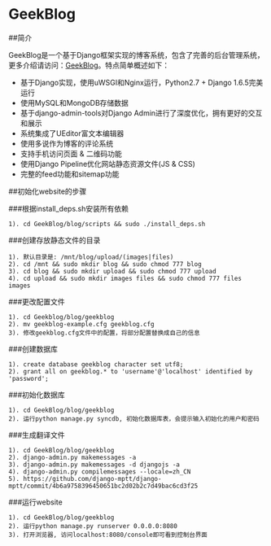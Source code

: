 GeekBlog
========

##简介

GeekBlog是一个基于Django框架实现的博客系统，包含了完善的后台管理系统，更多介绍请访问：[GeekBlog](http://www.xianglong.me/article/django-based-blog-geekblog/)。特点简单概述如下：

- 基于Django实现，使用uWSGI和Nginx运行，Python2.7 + Django 1.6.5完美运行
- 使用MySQL和MongoDB存储数据
- 基于django-admin-tools对Django Admin进行了深度优化，拥有更好的交互和展示
- 系统集成了UEditor富文本编辑器
- 使用多说作为博客的评论系统
- 支持手机访问页面 & 二维码功能
- 使用Django Pipeline优化网站静态资源文件(JS & CSS)
- 完整的feed功能和sitemap功能

##初始化website的步骤

###根据install_deps.sh安装所有依赖

    1). cd GeekBlog/blog/scripts && sudo ./install_deps.sh

###创建存放静态文件的目录

    1). 默认目录是: /mnt/blog/upload/(images|files)
    2). cd /mnt && sudo mkdir blog && sudo chmod 777 blog
    3). cd blog && sudo mkdir upload && sudo chmod 777 upload
    4). cd upload && sudo mkdir images files && sudo chmod 777 files images

###更改配置文件

    1). cd Geekblog/blog/geekblog
    2). mv geekblog-example.cfg geekblog.cfg
    3). 修改geekblog.cfg文件中的配置，将部分配置替换成自己的信息

###创建数据库

    1). create database geekblog character set utf8;
    2). grant all on geekblog.* to 'username'@'localhost' identified by 'password';

###初始化数据库

    1). cd GeekBlog/blog/geekblog
    2). 运行python manage.py syncdb, 初始化数据库表，会提示输入初始化的用户和密码

###生成翻译文件

    1). cd GeekBlog/blog/geekblog
    2). django-admin.py makemessages -a
    3). django-admin.py makemessages -d djangojs -a
    4). django-admin.py compilemessages --locale=zh_CN
    5). https://github.com/django-mptt/django-mptt/commit/4b6a9758396450651bc2d02b2c7d49bac6cd3f25

###运行website

    1). cd GeekBlog/blog/geekblog
    2). 运行python manage.py runserver 0.0.0.0:8080
    3). 打开浏览器, 访问localhost:8080/console即可看到控制台界面

